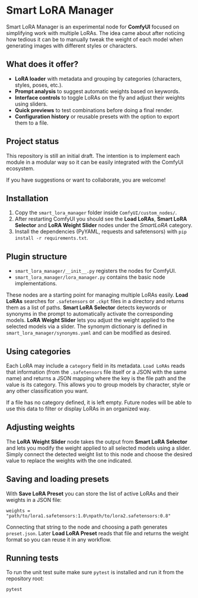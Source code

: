# Smart LoRA Manager

Smart LoRA Manager is an experimental node for **ComfyUI** focused on simplifying work with multiple LoRAs. The idea came about after noticing how tedious it can be to manually tweak the weight of each model when generating images with different styles or characters.

## What does it offer?

- **LoRA loader** with metadata and grouping by categories (characters, styles, poses, etc.).
- **Prompt analysis** to suggest automatic weights based on keywords.
- **Interface controls** to toggle LoRAs on the fly and adjust their weights using sliders.
- **Quick previews** to test combinations before doing a final render.
- **Configuration history** or reusable presets with the option to export them to a file.

## Project status

This repository is still an initial draft. The intention is to implement each module in a modular way so it can be easily integrated with the ComfyUI ecosystem.

If you have suggestions or want to collaborate, you are welcome!

## Installation

1. Copy the `smart_lora_manager` folder inside `ComfyUI/custom_nodes/`.
2. After restarting ComfyUI you should see the **Load LoRAs**, **Smart LoRA Selector** and **LoRA Weight Slider** nodes under the *SmartLoRA* category.
3. Install the dependencies (PyYAML, requests and safetensors) with `pip install -r requirements.txt`.

## Plugin structure

- `smart_lora_manager/__init__.py` registers the nodes for ComfyUI.
- `smart_lora_manager/lora_manager.py` contains the basic node implementations.

These nodes are a starting point for managing multiple LoRAs easily. **Load LoRAs** searches for `.safetensors` or `.ckpt` files in a directory and returns them as a list of paths. **Smart LoRA Selector** detects keywords or synonyms in the prompt to automatically activate the corresponding models. **LoRA Weight Slider** lets you adjust the weight applied to the selected models via a slider. The synonym dictionary is defined in `smart_lora_manager/synonyms.yaml` and can be modified as desired.

## Using categories

Each LoRA may include a `category` field in its metadata. `Load LoRAs` reads that information (from the `.safetensors` file itself or a JSON with the same name) and returns a JSON mapping where the key is the file path and the value is its category. This allows you to group models by character, style or any other classification you want.

If a file has no category defined, it is left empty. Future nodes will be able to use this data to filter or display LoRAs in an organized way.

## Adjusting weights

The **LoRA Weight Slider** node takes the output from **Smart LoRA Selector** and lets you modify the weight applied to all selected models using a slider. Simply connect the detected weight list to this node and choose the desired value to replace the weights with the one indicated.

## Saving and loading presets

With **Save LoRA Preset** you can store the list of active LoRAs and their weights in a JSON file:

```text
weights = "path/to/lora1.safetensors:1.0\npath/to/lora2.safetensors:0.8"
```

Connecting that string to the node and choosing a path generates `preset.json`. Later **Load LoRA Preset** reads that file and returns the weight format so you can reuse it in any workflow.

## Running tests

To run the unit test suite make sure `pytest` is installed and run it from the repository root:

```bash
pytest
```
